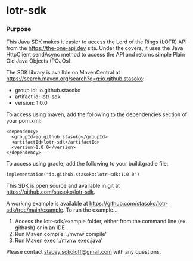# lotr-sdk

### Purpose
This Java SDK makes it easier to access the Lord of the Rings (LOTR) API from the https://the-one-api.dev site.  Under the covers, it uses the Java HttpClient sendAsync method to access the API and returns simple Plain Old Java Objects (POJOs).

The SDK library is availble on MavenCentral at https://search.maven.org/search?q=g:io.github.stasoko:
- group id:  io.github.stasoko
- artifact id:  lotr-sdk
- version: 1.0.0

To access using maven, add the following to the dependencies section of your pom.xml:
~~~
<dependency>
  <groupId>io.github.stasoko</groupId>
  <artifactId>lotr-sdk</artifactId>
  <version>1.0.0</version>
</dependency>
~~~

To access using gradle, add the following to your build.gradle file:
~~~
implementation("io.github.stasoko:lotr-sdk:1.0.0")
~~~

This SDK is open source and available in git at https://github.com/stasoko/lotr-sdk.

A working example is available at https://github.com/stasoko/lotr-sdk/tree/main/example.  To run the example...
1.  Access the lotr-sdk/example folder, either from the command line (ex. gitbash) or in an IDE
2.  Run Maven compile './mvnw compile'
3.  Run Maven exec './mvnw exec:java'

Please contact stacey.sokoloff@gmail.com with any questions.